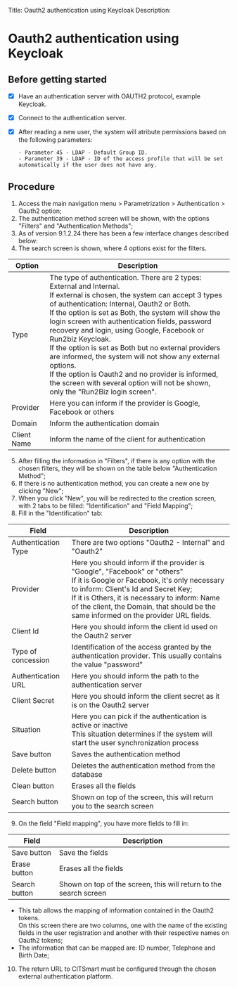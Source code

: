 Title: Oauth2 authentication using Keycloak
Description:

# Oauth2 authentication using Keycloak


## Before getting started


- [x] Have an authentication server with OAUTH2 protocol, example Keycloak. 
- [x] Connect to the authentication server.    
- [x] After reading a new user, the system will atribute permissions based on the following parameters: 

      - Parameter 45 - LDAP - Default Group ID. 
      - Parameter 39 - LDAP - ID of the access profile that will be set automatically if the user does not have any.


## Procedure

1. Access the main navigation menu > Parametrization > Authentication > Oauth2 option;  
2. The authentication method screen will be shown, with the options "Filters" and "Authentication Methods";
3. As of version 9.1.2.24 there has been a few interface changes described below:  
4. The search screen is shown, where 4 options exist for the filters.

|Option|Description|
|-----|---------|
|Type| The type of authentication. There are 2 types: External and Internal. <br/> If external is chosen, the system can accept 3 types of authentication: Internal, Oauth2 or Both. <br/> If the option is set as Both, the system will show the login screen with authentication fields, password recovery and login, using Google, Facebook or Run2biz Keycloak. <br/> If the option is set as Both but no external providers are informed, the system will not show any external options. <br/> If the option is Oauth2 and no provider is informed, the screen with several option will not be shown, only the "Run2Biz login screen".|
|Provider| Here you can inform if the provider is Google, Facebook or others|
|Domain| Inform the authentication domain|
|Client Name| Inform the name of the client for authentication|

5. After filling the information in "Filters", if there is any option with the chosen filters, they will be shown on the table below "Authentication Method";  
6. If there is no authentication method, you can create a new one by clicking "New";  
7. When you click "New", you will be redirected to the creation screen, with 2 tabs to be filled: "Identification" and "Field Mapping";  
8. Fill in the "Identification" tab:

|Field|Description|
|-----|---------|
|Authentication Type| There are two options "Oauth2 - Internal" and "Oauth2"|
|Provider| Here you should inform if the provider is "Google", "Facebook" or "others" <br /> If it is Google or Facebook, it's only necessary to inform: Client's Id and Secret Key; <br /> If it is Others, it is necessary to inform: Name of the client, the Domain, that should be the same informed on the provider URL fields.|
|Client Id| Here you should inform the client id used on the Oauth2 server| 
|Type of concession| Identification of the access granted by the authentication provider. This usually contains the value "password"|
|Authentication URL| Here you should inform the path to the authentication server|
|Client Secret| Here you should inform the client secret as it is on the Oauth2 server| 
|Situation| Here you can pick if the authentication is active or inactive <br/> This situation determines if the system will start the user synchronization process |
|Save button| Saves the authentication method|
|Delete button | Deletes the authentication method from the database|
|Clean button| Erases all the fields|
|Search button| Shown on top of the screen, this will return you to the search screen|


9. On the field "Field mapping", you have more fields to fill in:

|Field|Description|
|-----|---------|
|Save button| Save the fields|
|Erase button| Erases all the fields|
|Search button| Shown on top of the screen, this will return to the search screen|

- This tab allows the mapping of information contained in the Oauth2 tokens. <br /> On this screen there are two columns, one with the name of the existing fields in the user registration and another with their respective names on Oauth2 tokens;
- The information that can be mapped are: ID number, Telephone and Birth Date;

10. The return URL to CITSmart must be configured through the chosen external authentication platform. 
    

